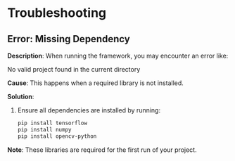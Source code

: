# Troubleshooting

## Error: Missing Dependency
**Description**: When running the framework, you may encounter an error like:

No valid project found in the current directory


**Cause**: This happens when a required library is not installed.

**Solution**:
1. Ensure all dependencies are installed by running:
   ```bash
   pip install tensorflow
   pip install numpy
   pip install opencv-python

**Note**: These libraries are required for the first run of your project.
